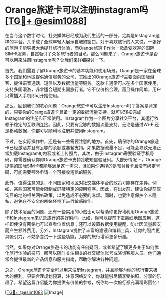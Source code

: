 # Orange旅遊卡可以注册instagram吗 [[TG💪+ @esim1088](https://t.me/s/esim1088)]

在当今这个数字时代，社交媒体已经成为我们生活的一部分，尤其是Instagram这样的平台，几乎成了全球年轻人展示自我的窗口。对于喜欢旅行的人来说，一张好的旅游卡能够极大地提升旅行体验，而Orange旅遊卡作为一款备受欢迎的国际SIM卡服务，自然吸引了众多旅行者的目光。那么问题来了，Orange旅遊卡是否可以用来注册Instagram呢？让我们来详细探讨一下。

首先，我们需要了解Orange旅遊卡的基本功能和使用场景。Orange是一家在全球多个国家和地区提供通信服务的公司，其推出的Orange旅遊卡主要面向国际游客，提供语音通话、短信以及数据流量等服务。这款卡通常可以在多个国家使用，支持多国漫游，非常适合短期出国旅行者。它不仅价格合理，而且操作简单，用户只需插入手机即可开始使用。

那么，回到我们的核心问题：Orange旅遊卡可以注册Instagram吗？答案是肯定的，只要你的Orange旅遊卡具备一定的数据流量支持，就可以轻松完成Instagram的注册和正常使用。Instagram作为一个图片分享社交平台，其运行依赖于稳定的互联网连接。因此，只要有足够的数据流量支持，无论是通过Wi-Fi还是移动数据，你都可以顺利地注册并使用Instagram。

不过，在实际操作中，还是有一些需要注意的地方。首先，确保你的Orange旅遊卡已经激活并且有足够的余额或套餐支持。如果数据流量不足，可能会导致无法正常加载Instagram的内容或者上传照片。其次，由于Instagram需要验证手机号码，你需要确认你的Orange旅遊卡支持接收短信验证码。大部分情况下，Orange提供的国际SIM卡都能够满足这一需求，但如果你选择的是预付费卡且没有绑定号码，可能需要额外申请一个可接收短信的服务。

此外，值得注意的是，不同国家和地区对社交媒体平台的政策可能存在差异。例如，某些国家可能会限制或屏蔽特定的应用程序。因此，在出发前，建议你提前查询目的地的相关网络政策，以免造成不必要的麻烦。同时，也要注意保护个人隐私，避免在不安全的网络环境下进行敏感操作。

除了技术层面的问题，还有一些实用的小贴士可以帮助你更好地利用Orange旅遊卡和Instagram来记录旅行的美好瞬间。比如，你可以提前下载离线地图应用，这样即使没有网络也可以查看位置信息；还可以设置数据使用提醒，防止因流量超支而产生额外费用。另外，Instagram提供了丰富的滤镜和编辑工具，让你的照片更具吸引力，不妨多尝试一下这些功能，为你的旅行增添更多乐趣。

当然，如果你对Orange旅遊卡的功能有任何疑问，或者希望了解更多关于如何优化旅行体验的技巧，都可以随时关注相关的社交媒体账号或咨询客服人员。他们通常会提供最新的产品信息和服务指南，帮助你解决各种问题。

总之，Orange旅遊卡完全可以用来注册Instagram，并且能够为你的旅行带来极大的便利。只要合理规划预算，注意网络安全，你就能够尽情享受拍照、分享的乐趣了。希望这篇介绍能为你提供有价值的参考，祝你每一次旅行都充满精彩回忆！

[[TG💪+ @esim1088](https://t.me/s/esim1088) ![Image](https://i.postimg.cc/4NQfJmqS/Snipaste-2025-05-13-00-14-12.png)]